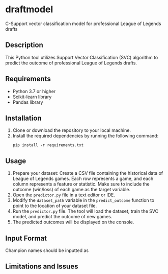 # draftmodel
C-Support vector classification model for professional League of Legends drafts

## Description
This Python tool utilizes Support Vector Classification (SVC) algorithm to predict the outcome of professional League of Legends drafts.

## Requirements
- Python 3.7 or higher
- Scikit-learn library
- Pandas library

## Installation
1. Clone or download the repository to your local machine.
2. Install the required dependencies by running the following command:
   ```
   pip install -r requirements.txt
   ```

## Usage
1. Prepare your dataset: Create a CSV file containing the historical data of League of Legends games. Each row represents a game, and each column represents a feature or statistic. Make sure to include the outcome (win/loss) of each game as the target variable.
2. Open the `predictor.py` file in a text editor or IDE.
3. Modify the `dataset_path` variable in the `predict_outcome` function to point to the location of your dataset file.
4. Run the `predictor.py` file. The tool will load the dataset, train the SVC model, and predict the outcome of new games.
5. The predicted outcomes will be displayed on the console.

## Input Format
Champion names should be inputted as

## Limitations and Issues

